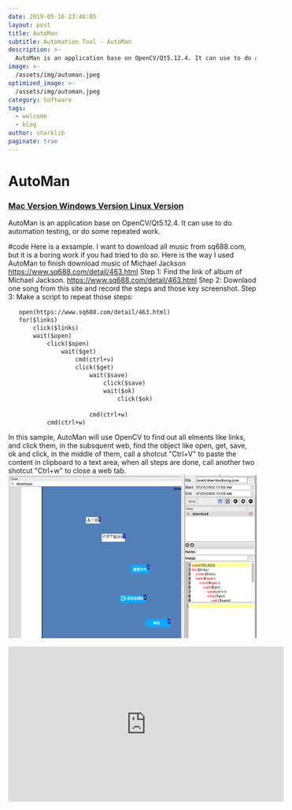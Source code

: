```yaml
---
date: 2019-05-16 23:48:05
layout: post
title: AutoMan
subtitle: Automation Tool - AutoMan
description: >-
  AutoMan is an application base on OpenCV/Qt5.12.4. It can use to do automation testing, or do some repeated work.
image: >-
  /assets/img/automan.jpeg
optimized_image: >-
  /assets/img/automan.jpeg
category: Software
tags:
  - welcome
  - blog
author: sharklib
paginate: true
---
```


# AutoMan
### <a href="files/automan.zip">Mac Version </a> <a href="files/AutoMan.msi">Windows Version </a><a href="">Linux Version</a>
AutoMan is an application base on OpenCV/Qt5.12.4. It can use to do automation testing, or do some repeated work.

#code
Here is a exsample. I want to download all music from sq688.com, but it is a boring work if you had tried to do so. Here is the way I used AutoMan to finish download music of Michael Jackson https://www.sq688.com/detail/463.html
   Step 1: Find the link of album of  Michael Jackson. https://www.sq688.com/detail/463.html
   Step 2: Downlaod one song from this site and record the steps and those key screenshot.
   Step 3: Make a script to repeat those steps:
 ```
    open(https://www.sq688.com/detail/463.html)
    for($links)
        click($links)
        wait($open)
            click($open)
                wait($get)
                    cmd(ctrl+v)
                    click($get)
                        wait($save)
                            click($save)
                            wait($ok)
                                click($ok)
                            
                        cmd(ctrl+w)
            cmd(ctrl+w)
```
In this sample, AutoMan will use OpenCV to find out all elments like links, and click them, in the subsquent web, find the object like open, get, save, ok and click, in the middle of them, call a shotcut "Ctrl+V" to paste the content in clipboard to a text area, when all steps are done, call another two shotcut "Ctrl+w" to close a web tab.
<img src="/assets/img/downloadsong.png">
<iframe width="560" height="315" src="https://www.youtube.com/embed/I3OswJPI1I0" frameborder="0" allow="accelerometer; autoplay; encrypted-media; gyroscope; picture-in-picture" allowfullscreen></iframe>

   

